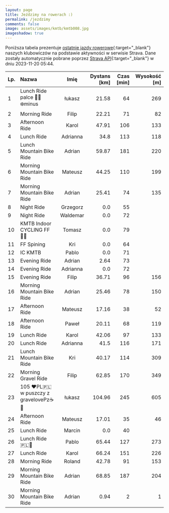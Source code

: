 ```yaml
---
layout: page
title: Jeździmy na rowerach :)
permalink: /jezdzimy
comments: false
image: assets/images/kmtb/kmtb008.jpg
imageshadow: true
---
```


Poniższa tabela prezentuje [ostatnie jazdy rowerowe](https://www.strava.com/clubs/336381){:target="_blank"} naszych klubowiczów na podstawie aktywności w serwisie Strava. Dane zostały automatycznie pobrane poprzez [Strava API](https://developers.strava.com/docs/reference/#api-Clubs-getClubActivitiesById){:target="_blank"} w dniu 2023-11-20 05:44.

Lp. | Nazwa | Imię | Dystans [km] | Czas [min] | Wysokość [m]
:--- | :--- | :---: | ---: | ---: | ---:
1|Lunch Ride palce 🥶🥶❄️minus|łukasz|21.58|64|269
2|Morning Ride|Filip|22.21|71|82
3|Afternoon Ride|Karol|47.91|106|133
4|Lunch Ride|Adrianna|34.8|113|118
5|Lunch Mountain Bike Ride|Adrian|59.87|181|220
6|Morning Mountain Bike Ride|Mateusz|44.25|110|199
7|Morning Mountain Bike Ride|Adrian|25.41|74|135
8|Night Ride|Grzegorz|0.0|55|
9|Night Ride|Waldemar|0.0|72|
10|KMTB Indoor CYCLING FF💪🏻|Tomasz|0.0|79|
11|FF Spining|Kri|0.0|64|
12|IC KMTB|Pablo|0.0|71|
13|Evening Ride|Adrian|2.64|73|
14|Evening Ride|Adrianna|0.0|72|
15|Evening Ride|Filip|36.71|96|156
16|Morning Mountain Bike Ride|Adrian|25.46|78|150
17|Afternoon Ride|Mateusz|17.16|38|52
18|Afternoon Ride|Paweł|20.11|68|119
19|Lunch Ride|Karol|42.06|97|133
20|Lunch Ride|Adrianna|41.5|116|171
21|Lunch Mountain Bike Ride|Kri|40.17|114|309
22|Morning Gravel Ride|Filip|62.85|170|349
23|105 ❤️PL🇵🇱 w puszczy z gravelovePz☕🍂|łukasz|104.96|245|605
24|Afternoon Ride|Mateusz|17.01|35|46
25|Lunch Ride|Marcin|0.0|40|
26|Lunch Ride 🇵🇱🥐|Pablo|65.44|127|273
27|Lunch Ride|Karol|66.24|151|226
28|Morning Ride|Roland|42.78|91|153
29|Morning Mountain Bike Ride|Adrian|68.85|187|204
30|Morning Mountain Bike Ride|Adrian|0.94|2|1
